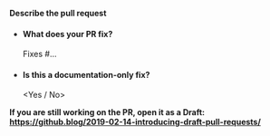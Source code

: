 **Describe the pull request**

- #### What does your PR fix?
  Fixes #...

- #### Is this a documentation-only fix?
  <Yes / No>

**If you are still working on the PR, open it as a Draft: https://github.blog/2019-02-14-introducing-draft-pull-requests/**
